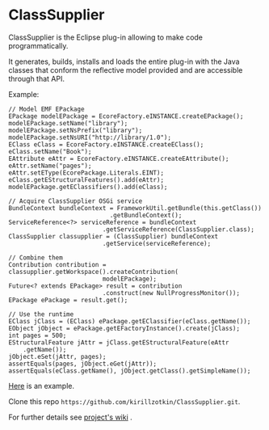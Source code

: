 ClassSupplier
===========

ClassSupplier is the Eclipse plug-in allowing to make code programmatically.  

It generates, builds, installs and loads the entire plug-in with the Java classes that conform the reflective model provided and are accessible through that API.  


Example:  

    // Model EMF EPackage
    EPackage modelEPackage = EcoreFactory.eINSTANCE.createEPackage();
    modelEPackage.setName("library");
    modelEPackage.setNsPrefix("library");
    modelEPackage.setNsURI("http://library/1.0");
    EClass eClass = EcoreFactory.eINSTANCE.createEClass();
    eClass.setName("Book");
    EAttribute eAttr = EcoreFactory.eINSTANCE.createEAttribute();
    eAttr.setName("pages");
    eAttr.setEType(EcorePackage.Literals.EINT);
    eClass.getEStructuralFeatures().add(eAttr);
    modelEPackage.getEClassifiers().add(eClass);
    
    // Acquire ClassSupplier OSGi service
    BundleContext bundleContext = FrameworkUtil.getBundle(this.getClass())
                                .getBundleContext();
    ServiceReference<?> serviceReference = bundleContext
                              .getServiceReference(ClassSupplier.class);
    ClassSupplier classupplier = (ClassSupplier) bundleContext
                              .getService(serviceReference);
    
    // Combine them
    Contribution contribution = classupplier.getWorkspace().createContribution(
                              modelEPackage);
    Future<? extends EPackage> result = contribution
                              .construct(new NullProgressMonitor());
    EPackage ePackage = result.get();
    
    // Use the runtime
    EClass jClass = (EClass) ePackage.getEClassifier(eClass.getName());
    EObject jObject = ePackage.getEFactoryInstance().create(jClass); 
    int pages = 500;
    EStructuralFeature jAttr = jClass.getEStructuralFeature(eAttr
        .getName());
    jObject.eSet(jAttr, pages);
    assertEquals(pages, jObject.eGet(jAttr));
    assertEquals(eClass.getName(), jObject.getClass().getSimpleName());  
        
[Here](/org.classupplier.test/src/org/classupplier/test/ClassSupplierTests.java) is an example.  

Clone this repo ```https://github.com/kirillzotkin/ClassSupplier.git```.

For further details see [project's wiki](https://github.com/kirillzotkin/ClassSupplier/wiki) .
